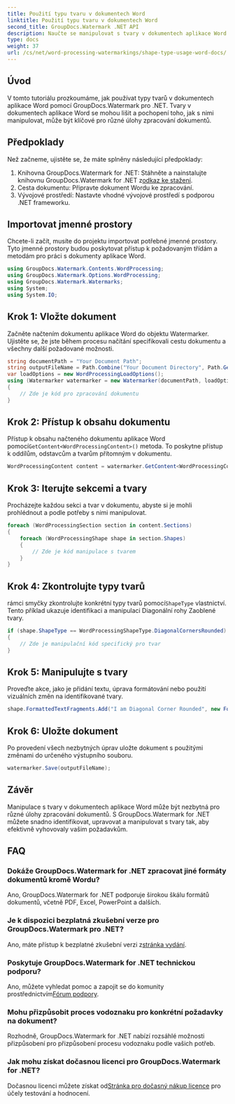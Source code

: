 ```yaml
---
title: Použití typu tvaru v dokumentech Word
linktitle: Použití typu tvaru v dokumentech Word
second_title: GroupDocs.Watermark .NET API
description: Naučte se manipulovat s tvary v dokumentech aplikace Word pomocí GroupDocs.Watermark for .NET. Tento kurz poskytuje návod pro efektivní zpracování dokumentů.
type: docs
weight: 37
url: /cs/net/word-processing-watermarkings/shape-type-usage-word-docs/
---
```

## Úvod
V tomto tutoriálu prozkoumáme, jak používat typy tvarů v dokumentech aplikace Word pomocí GroupDocs.Watermark pro .NET. Tvary v dokumentech aplikace Word se mohou lišit a pochopení toho, jak s nimi manipulovat, může být klíčové pro různé úlohy zpracování dokumentů.
## Předpoklady
Než začneme, ujistěte se, že máte splněny následující předpoklady:
1.  Knihovna GroupDocs.Watermark for .NET: Stáhněte a nainstalujte knihovnu GroupDocs.Watermark for .NET z[odkaz ke stažení](https://releases.groupdocs.com/Watermark/net/).
2. Cesta dokumentu: Připravte dokument Wordu ke zpracování.
3. Vývojové prostředí: Nastavte vhodné vývojové prostředí s podporou .NET frameworku.

## Importovat jmenné prostory
Chcete-li začít, musíte do projektu importovat potřebné jmenné prostory. Tyto jmenné prostory budou poskytovat přístup k požadovaným třídám a metodám pro práci s dokumenty aplikace Word.
```csharp
using GroupDocs.Watermark.Contents.WordProcessing;
using GroupDocs.Watermark.Options.WordProcessing;
using GroupDocs.Watermark.Watermarks;
using System;
using System.IO;
```
## Krok 1: Vložte dokument
Začněte načtením dokumentu aplikace Word do objektu Watermarker. Ujistěte se, že jste během procesu načítání specifikovali cestu dokumentu a všechny další požadované možnosti.
```csharp
string documentPath = "Your Document Path";
string outputFileName = Path.Combine("Your Document Directory", Path.GetFileName(documentPath));
var loadOptions = new WordProcessingLoadOptions();
using (Watermarker watermarker = new Watermarker(documentPath, loadOptions))
{
    // Zde je kód pro zpracování dokumentu
}
```
## Krok 2: Přístup k obsahu dokumentu
 Přístup k obsahu načteného dokumentu aplikace Word pomocí`GetContent<WordProcessingContent>()` metoda. To poskytne přístup k oddílům, odstavcům a tvarům přítomným v dokumentu.
```csharp
WordProcessingContent content = watermarker.GetContent<WordProcessingContent>();
```
## Krok 3: Iterujte sekcemi a tvary
Procházejte každou sekci a tvar v dokumentu, abyste si je mohli prohlédnout a podle potřeby s nimi manipulovat.
```csharp
foreach (WordProcessingSection section in content.Sections)
{
    foreach (WordProcessingShape shape in section.Shapes)
    {
        // Zde je kód manipulace s tvarem
    }
}
```
## Krok 4: Zkontrolujte typy tvarů
 rámci smyčky zkontrolujte konkrétní typy tvarů pomocí`ShapeType` vlastnictví. Tento příklad ukazuje identifikaci a manipulaci Diagonální rohy Zaoblené tvary.
```csharp
if (shape.ShapeType == WordProcessingShapeType.DiagonalCornersRounded)
{
    // Zde je manipulační kód specifický pro tvar
}
```
## Krok 5: Manipulujte s tvary
Proveďte akce, jako je přidání textu, úprava formátování nebo použití vizuálních změn na identifikované tvary.
```csharp
shape.FormattedTextFragments.Add("I am Diagonal Corner Rounded", new Font("Calibri", 8, FontStyle.Bold), Color.Red, Color.Aqua);
```
## Krok 6: Uložte dokument
Po provedení všech nezbytných úprav uložte dokument s použitými změnami do určeného výstupního souboru.
```csharp
watermarker.Save(outputFileName);
```

## Závěr
Manipulace s tvary v dokumentech aplikace Word může být nezbytná pro různé úlohy zpracování dokumentů. S GroupDocs.Watermark for .NET můžete snadno identifikovat, upravovat a manipulovat s tvary tak, aby efektivně vyhovovaly vašim požadavkům.
## FAQ
### Dokáže GroupDocs.Watermark for .NET zpracovat jiné formáty dokumentů kromě Wordu?
Ano, GroupDocs.Watermark for .NET podporuje širokou škálu formátů dokumentů, včetně PDF, Excel, PowerPoint a dalších.
### Je k dispozici bezplatná zkušební verze pro GroupDocs.Watermark pro .NET?
 Ano, máte přístup k bezplatné zkušební verzi z[stránka vydání](https://releases.groupdocs.com/).
### Poskytuje GroupDocs.Watermark for .NET technickou podporu?
 Ano, můžete vyhledat pomoc a zapojit se do komunity prostřednictvím[Fórum podpory](https://forum.groupdocs.com/c/watermark/19).
### Mohu přizpůsobit proces vodoznaku pro konkrétní požadavky na dokument?
Rozhodně, GroupDocs.Watermark for .NET nabízí rozsáhlé možnosti přizpůsobení pro přizpůsobení procesu vodoznaku podle vašich potřeb.
### Jak mohu získat dočasnou licenci pro GroupDocs.Watermark for .NET?
 Dočasnou licenci můžete získat od[Stránka pro dočasný nákup licence](https://purchase.groupdocs.com/temporary-license/) pro účely testování a hodnocení.